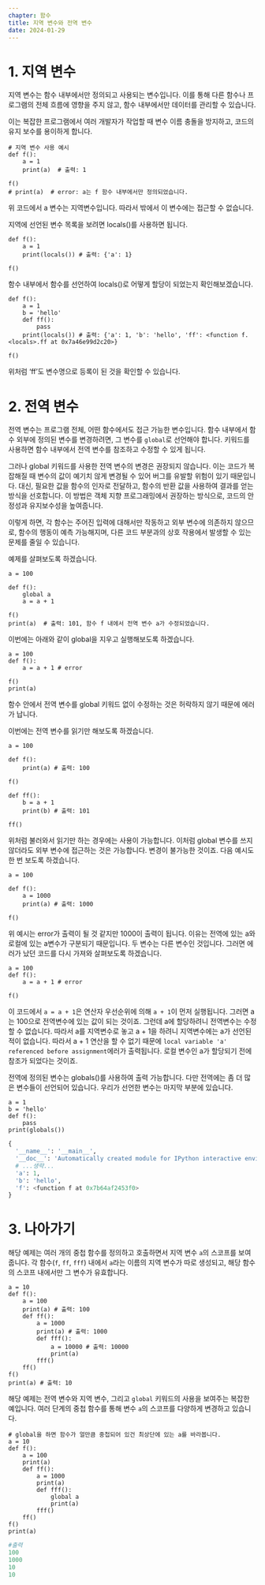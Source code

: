 ```yaml
---
chapter: 함수
title: 지역 변수와 전역 변수
date: 2024-01-29
---
```


# 1. 지역 변수

지역 변수는 함수 내부에서만 정의되고 사용되는 변수입니다. 이를 통해 다른 함수나 프로그램의 전체 흐름에 영향을 주지 않고, 함수 내부에서만 데이터를 관리할 수 있습니다.

이는 복잡한 프로그램에서 여러 개발자가 작업할 때 변수 이름 충돌을 방지하고, 코드의 유지 보수를 용이하게 합니다.

```python-exec
# 지역 변수 사용 예시
def f():
    a = 1
    print(a)  # 출력: 1

f()
# print(a)  # error: a는 f 함수 내부에서만 정의되었습니다.
```

위 코드에서 a 변수는 지역변수입니다. 따라서 밖에서 이 변수에는 접근할 수 없습니다.

지역에 선언된 변수 목록을 보려면 locals()를 사용하면 됩니다.

```python-exec
def f():
    a = 1
    print(locals()) # 출력: {'a': 1}

f()
```

함수 내부에서 함수를 선언하여 locals()로 어떻게 할당이 되었는지 확인해보겠습니다.

```python-exec
def f():
    a = 1
    b = 'hello'
    def ff():
        pass
    print(locals()) # 출력: {'a': 1, 'b': 'hello', 'ff': <function f.<locals>.ff at 0x7a46e99d2c20>}

f()
```

위처럼 ‘ff’도 변수명으로 등록이 된 것을 확인할 수 있습니다.

# 2. 전역 변수

전역 변수는 프로그램 전체, 어떤 함수에서도 접근 가능한 변수입니다. 함수 내부에서 함수 외부에 정의된 변수를 변경하려면, 그 변수를 `global`로 선언해야 합니다. 키워드를 사용하면 함수 내부에서 전역 변수를 참조하고 수정할 수 있게 됩니다.

그러나 global 키워드를 사용한 전역 변수의 변경은 권장되지 않습니다. 이는 코드가 복잡해질 때 변수의 값이 예기치 않게 변경될 수 있어 버그를 유발할 위험이 있기 때문입니다. 대신, 필요한 값을 함수의 인자로 전달하고, 함수의 반환 값을 사용하여 결과를 얻는 방식을 선호합니다. 이 방법은 객체 지향 프로그래밍에서 권장하는 방식으로, 코드의 안정성과 유지보수성을 높여줍니다.

이렇게 하면, 각 함수는 주어진 입력에 대해서만 작동하고 외부 변수에 의존하지 않으므로, 함수의 행동이 예측 가능해지며, 다른 코드 부분과의 상호 작용에서 발생할 수 있는 문제를 줄일 수 있습니다.

예제를 살펴보도록 하겠습니다.

```python-exec
a = 100

def f():
    global a
    a = a + 1

f()
print(a)  # 출력: 101, 함수 f 내에서 전역 변수 a가 수정되었습니다.
```

이번에는 아래와 같이 global을 지우고 실행해보도록 하겠습니다.

```python-exec
a = 100
def f():
    a = a + 1 # error

f()
print(a)
```

함수 안에서 전역 변수를 global 키워드 없이 수정하는 것은 허락하지 않기 때문에 에러가 납니다.

이번에는 전역 변수를 읽기만 해보도록 하겠습니다.

```python-exec
a = 100

def f():
    print(a) # 출력: 100

f()

def ff():
    b = a + 1
    print(b) # 출력: 101

ff()
```

위처럼 불러와서 읽기만 하는 경우에는 사용이 가능합니다. 이처럼 global 변수를 쓰지 않더라도 외부 변수에 접근하는 것은 가능합니다. 변경이 불가능한 것이죠. 다음 예시도 한 번 보도록 하겠습니다.

```python-exec
a = 100

def f():
    a = 1000
    print(a) # 출력: 1000

f()
```

위 예시는 error가 출력이 될 것 같지만 1000이 출력이 됩니다. 이유는 전역에 있는 a와 로컬에 있는 a변수가 구분되기 때문입니다. 두 변수는 다른 변수인 것입니다. 그러면 에러가 났던 코드를 다시 가져와 살펴보도록 하겠습니다.

```python-exec
a = 100
def f():
    a = a + 1 # error

f()
```

이 코드에서 `a = a + 1`은 연산자 우선순위에 의해 `a + 1`이 먼저 실행됩니다. 그러면 a는 100으로 전역변수에 있는 값이 되는 것이죠. 그런데 a에 할당하려니 전역변수는 수정할 수 없습니다. 따라서 a를 지역변수로 놓고 a + 1을 하려니 지역변수에는 a가 선언된 적이 없습니다. 따라서 a + 1 연산을 할 수 없기 때문에 `local variable 'a' referenced before assignment`에러가 출력됩니다. 로컬 변수인 a가 할당되기 전에 참조가 되었다는 것이죠.

전역에 정의된 변수는 globals()를 사용하여 출력 가능합니다. 다만 전역에는 좀 더 많은 변수들이 선언되어 있습니다. 우리가 선언한 변수는 마지막 부분에 있습니다.

```python-exec
a = 1
b = 'hello'
def f():
    pass
print(globals())
```

```python
{
  '__name__': '__main__',
  '__doc__': 'Automatically created module for IPython interactive environment',
  # ...생략...
  'a': 1,
  'b': 'hello',
  'f': <function f at 0x7b64af2453f0>
}
```

# 3. 나아가기

해당 예제는 여러 개의 중첩 함수를 정의하고 호출하면서 지역 변수 `a`의 스코프를 보여줍니다. 각 함수(`f`, `ff`, `fff`) 내에서 `a`라는 이름의 지역 변수가 따로 생성되고, 해당 함수의 스코프 내에서만 그 변수가 유효합니다.

```python-exec
a = 10
def f():
    a = 100
    print(a) # 출력: 100
    def ff():
        a = 1000
        print(a) # 출력: 1000
        def fff():
            a = 10000 # 출력: 10000
            print(a)
        fff()
    ff()
f()
print(a) # 출력: 10
```

해당 예제는 전역 변수와 지역 변수, 그리고 `global` 키워드의 사용을 보여주는 복잡한 예입니다. 여러 단계의 중첩 함수를 통해 변수 `a`의 스코프를 다양하게 변경하고 있습니다.

```python-exec
# global을 하면 함수가 얼만큼 중첩되어 있건 최상단에 있는 a를 바라봅니다.
a = 10
def f():
    a = 100
    print(a)
    def ff():
        a = 1000
        print(a)
        def fff():
            global a
            print(a)
        fff()
    ff()
f()
print(a)
```

```python
#출력
100
1000
10
10
```
